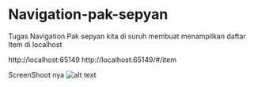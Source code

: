 # Navigation-pak-sepyan

Tugas Navigation Pak sepyan
kita di suruh membuat menampilkan daftar Item di localhost

http://localhost:65149
http://localhost:65149/#/item

ScreenShoot nya
![alt text](<.idea/Screenshot 2024-10-07 210629.png>)
